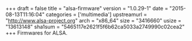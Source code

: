 +++
draft = false
title = "alsa-firmware"
version = "1.0.29-1"
date = "2015-08-13T11:16:04"
categories = ['multimedia']
upstreamurl = "http://www.alsa-project.org"
arch = "x86_64"
size = "3416660"
usize = "13613148"
sha1sum = "5465117e2621f5f6b62ca5033a2749990c02cea2"
+++
Firmwares for ALSA.